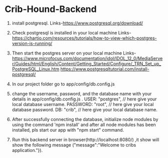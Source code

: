 # Crib-Hound-Backend

1. install postgresql.
   Links-https://www.postgresql.org/download/

2. Check postgresql is installed in your local machine
   Links-https://chartio.com/resources/tutorials/how-to-view-which-postgres-version-is-running/

3. Then start the postgres server on your local machine
   Links-https://www.microfocus.com/documentation/idol/IDOL_12_0/MediaServer/Guides/html/English/Content/Getting_Started/Configure/_TRN_Set_up_PostgreSQL_Linux.htm
   https://www.postgresqltutorial.com/install-postgresql/

4. In our project folder go to app/config/db.config.js

5. change the username, password, and the database name with your details in app/config/db.config.js .
    USER: "postgres", // here give your local database username. 
    PASSWORD: "root", // here give your local database password. 
    DB: "crib", // here give your local database name.

4. After successfully connecting the database, initialize node modules by using the command 'npm install' and after all node modules has been installed, pls
   start our app with "npm start" command.
   
5. Run this backend server in browser(http://localhost:8080/) ,it show will show the following message ("message":"Welcome to cribs application."}).
